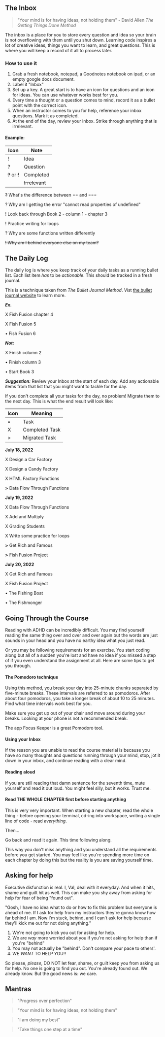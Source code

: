 ## The Inbox

> "Your mind is for having ideas, not holding them" - David Allen _The Getting Things Done Method_

The inbox is a place for you to store every question and idea so your brain is not overflowing with them until you shut down. Learning code inspires a lot of creative ideas, things you want to learn, and great questions. This is where you will keep a record of it all to process later.

### How to use it

1.  Grab a fresh notebook, notepad, a Goodnotes notebook on ipad, or an empty google docs document.
2.  Label it "Inbox"
3.  Set up a key. A great start is to have an icon for questions and an icon for ideas. You can use whatever works best for you.
4.  Every time a thought or a question comes to mind, record it as a bullet point with the correct icon.
5.  When an instructor comes to you for help, reference your inbox questions. Mark it as completed.
6.  At the end of the day, review your inbox. Strike through anything that is irrelevant.

#### Example:

| Icon           | Note           |
| -------------- | -------------- |
| !              | Idea           |
| ?              | Question       |
| ~~?~~ or ~~!~~ | Completed      |
|                | ~~Irrelevant~~ |

~~?~~ What's the difference between == and ===

? Why am I getting the error "cannot read properties of undefined"

! Look back through Book 2 - column 1 - chapter 3

! Practice writing for loops

? Why are some functions written differently

~~! Why am I behind everyone else on my team?~~

## The Daily Log

The daily log is where you keep track of your daily tasks as a running bullet list. Each list item _has_ to be _actionable_. This should be tracked in a fresh journal.

This is a technique taken from _The Bullet Journal Method_. Vist [the bullet journal website](https://bulletjournal.com/) to learn more.

**_Ex._**

X Fish Fusion chapter 4

X Fish Fusion 5

• Fish Fusion 6

**_Not:_**

X Finish column 2

• Finish column 3

• Start Book 3

**_Suggestion:_** Review your Inbox at the start of each day. Add any actionable items from that list that you might want to tackle for the day.

If you don't complete all your tasks for the day, no problem! Migrate them to the next day.
This is what the end result will look like:

| Icon | Meaning        |
| ---- | -------------- |
| •    | Task           |
| X    | Completed Task |
| >    | Migrated Task  |

**July 18, 2022**

X Design a Car Factory

X Design a Candy Factory

X HTML Factory Functions

**>** Data Flow Through Functions

**July 19, 2022**

X Data Flow Through Functions

X Add and Multiply

X Grading Students

X Write some practice for loops

**>** Get Rich and Famous

**>** Fish Fusion Project

**July 20, 2022**

X Get Rich and Famous

X Fish Fusion Project

• The Fishing Boat

• The Fishmonger

## Going Through the Course

Reading with ADHD can be incredibly difficult. You may find yourself reading the same thing over and over and over again but the words are just sounds in your head and you have no earthy idea what you just read.

Or you may be following requirements for an exercise. You start coding along but all of a sudden you're lost and have no idea if you missed a step of if you even understand the assignment at all. Here are some tips to get you through.

#### The Pomodoro technique

Using this method, you break your day into 25-minute chunks separated by five-minute breaks. These intervals are referred to as pomodoros. After about four pomodoros, you take a longer break of about 10 to 25 minutes. Find what time intervals work best for you.

Make sure you get up out of your chair and move around during your breaks. Looking at your phone is not a recommended break.

The app Focus Keeper is a great Pomodoro tool.

#### Using your Inbox

If the reason you are unable to read the course material is because you have so many thoughts and questions running through your mind, stop, jot it down in your inbox, and continue reading with a clear mind.

#### Reading aloud

If you are still reading that damn sentence for the seventh time, mute yourself and read it out loud. You might feel silly, but it works. Trust me.

#### Read THE WHOLE CHAPTER first before starting anything

This is very very important. When starting a new chapter, read the whole thing - before opening your terminal, cd-ing into workspace, writing a single line of code - read _everything_.

Then...

Go back and read it again. This time following along.

This way you don't miss anything and you understand all the requirements before you get started. You may feel like you're spending more time on each chapter by doing this but the reality is you are saving yourself time.

## Asking for help

Executive disfunction is real. I, Val, deal with it everyday. And when it hits, shame and guilt hit as well. This can make you shy away from asking for help for fear of being "found out". 

"Gosh, I have no idea what to do or how to fix this problem but everyone is ahead of me. If I ask for help from my instructors they're gonna know how far behind I am. Now I'm stuck, behind, and I can't ask for help because they'll kick me out for not doing anything."

1. We're not going to kick you out for asking for help. 
2. We are _way_ more worried about you if you're not asking for help than if you're "behind"
3. You may not actually be "behind". Don't compare your pace to others'.
4. WE _WANT_ TO HELP YOU!!

So please, _please_, DO NOT let fear, shame, or guilt keep you from asking us for help. No one is going to find you out. You're already found out. We already know. But the good news is: we care.

## Mantras

> "Progress over perfection"

> "Your mind is for having ideas, not holding them"

> "I am doing my best"

> "Take things one step at a time"

